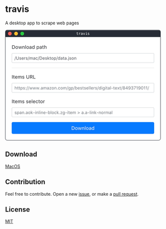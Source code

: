 # travis

A desktop app to scrape web pages

<img src="preview.png" alt="travis preview" width="502" />

## Download

[MacOS](https://github.com/ozgrozer/travis/releases/download/v0.0.2/travis-0.0.2-mac.zip)

## Contribution

Feel free to contribute. Open a new [issue](https://github.com/ozgrozer/travis/issues), or make a [pull request](https://github.com/ozgrozer/travis/pulls).

## License

[MIT](license)

